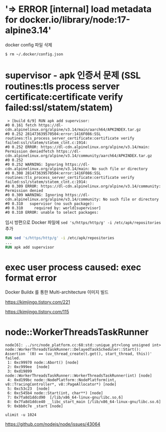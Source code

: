 # '=> ERROR [internal] load metadata for docker.io/library/node:17-alpine3.14'

docker config 파일 삭제

```
$ rm ~/.docker/config.json
```

# supervisor - apk 인증서 문제 (SSL routines:tls process server certificate:certificate verify failed:ssl/statem/statem)

```
 > [build 6/9] RUN apk add supervisor:
#0 0.161 fetch https://dl-cdn.alpinelinux.org/alpine/v3.14/main/aarch64/APKINDEX.tar.gz
#0 0.252 281473639570504:error:1416F086:SSL routines:tls_process_server_certificate:certificate verify failed:ssl/statem/statem_clnt.c:1914:
#0 0.252 ERROR: https://dl-cdn.alpinelinux.org/alpine/v3.14/main: Permission deniedfetch https://dl-cdn.alpinelinux.org/alpine/v3.14/community/aarch64/APKINDEX.tar.gz
#0 0.252
#0 0.252 WARNING: Ignoring https://dl-cdn.alpinelinux.org/alpine/v3.14/main: No such file or directory
#0 0.308 281473639570504:error:1416F086:SSL routines:tls_process_server_certificate:certificate verify failed:ssl/statem/statem_clnt.c:1914:
#0 0.309 ERROR: https://dl-cdn.alpinelinux.org/alpine/v3.14/community: Permission denied
#0 0.309 WARNING: Ignoring https://dl-cdn.alpinelinux.org/alpine/v3.14/community: No such file or directory
#0 0.310   supervisor (no such package):
#0 0.310     required by: world[supervisor]
#0 0.310 ERROR: unable to select packages:
```

임시 방편으로 Docker 파일에
`sed 's/https/http/g' -i /etc/apk/repositories` 추가

```Dockerfile
RUN sed 's/https/http/g' -i /etc/apk/repositories
...
RUN apk add supervisor
```

# exec user process caused: exec format error

Docker Buildx 를 통한 Multi-architecture 이미지 빌드

https://kimjingo.tistory.com/221

https://kimjingo.tistory.com/115

# node::WorkerThreadsTaskRunner

```
node[6]: ../src/node_platform.cc:68:std::unique_ptr<long unsigned int> node::WorkerThreadsTaskRunner::DelayedTaskScheduler::Start(): Assertion `(0) == (uv_thread_create(t.get(), start_thread, this))' failed.
 1: 0xc99970 node::Abort() [node]
 2: 0xc999ee  [node]
 3: 0xd19899 node::WorkerThreadsTaskRunner::WorkerThreadsTaskRunner(int) [node]
 4: 0xd199bc node::NodePlatform::NodePlatform(int, v8::TracingController*, v8::PageAllocator*) [node]
 5: 0xc53c23  [node]
 6: 0xc545b4 node::Start(int, char**) [node]
 7: 0x7fa8d1ddcd90  [/lib/x86_64-linux-gnu/libc.so.6]
 8: 0x7fa8d1ddce40 __libc_start_main [/lib/x86_64-linux-gnu/libc.so.6]
 9: 0xbb0c7e _start [node]
```

```
ulimit -u 1024
```

https://github.com/nodejs/node/issues/43064
